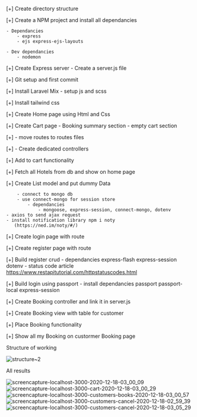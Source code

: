 [+] Create directory structure

[+] Create a NPM project and install all dependancies

    - Dependancies
        - express
        - ejs express-ejs-layouts
        
    - Dev dependancies
        - nodemon
        
[+] Create Express server - Create a server.js file

[+] Git setup and first commit

[+] Install Laravel Mix
    - setup js and scss
    
[+] Install tailwind css

[+] Create Home page using Html and Css

[+] Create Cart page
    - Booking summary section
    - empty cart section
    
[+] - move routes to routes files

[+] - Create dedicated controllers

[+] Add to cart functionality

[+] Fetch all Hotels from db and show on home page
    
[+] Create List model and put dummy Data
    
        - connect to mongo db
        - use connect-mongo for session store
            - dependancies
                - mongoose, express-session, connect-mongo, dotenv
    - axios to send ajax request
    - install notification library npm i noty  
       (https://ned.im/noty/#/)
    
[+] Create login page with route

[+] Create register page with route

[+] Build register crud
    - dependancies express-flash express-session dotenv
    - status code article https://www.restapitutorial.com/httpstatuscodes.html
    
[+] Build login using passport
    - install dependancies passport passport-local express-session
    
[+] Create Booking controller and link it in server.js

[+] Create Booking view with table for customer

[+] Place Booking functionality

[+] Show all my Booking on custormer Booking page





Structure of working

![structure~2](https://user-images.githubusercontent.com/67025166/102593965-75459d00-40ca-11eb-8bab-cca1303d7de8.png)


All results

![screencapture-localhost-3000-2020-12-18-03_00_09](https://user-images.githubusercontent.com/67025166/102598770-5e567900-40d1-11eb-9d7b-b23d8e05ac47.png)
![screencapture-localhost-3000-cart-2020-12-18-03_00_29](https://user-images.githubusercontent.com/67025166/102598841-775f2a00-40d1-11eb-9717-36ec63191742.png)
![screencapture-localhost-3000-customers-books-2020-12-18-03_00_57](https://user-images.githubusercontent.com/67025166/102598854-7a5a1a80-40d1-11eb-8091-3faad5445f1c.png)
![screencapture-localhost-3000-customers-cancel-2020-12-18-02_59_39](https://user-images.githubusercontent.com/67025166/102598857-7b8b4780-40d1-11eb-9884-768c7091a683.png)
![screencapture-localhost-3000-customers-cancel-2020-12-18-03_05_29](https://user-images.githubusercontent.com/67025166/102598860-7cbc7480-40d1-11eb-9e6e-1cc3321b9db5.png)

